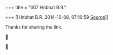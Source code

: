 +++
title = "007 Hnbhat B.R."

+++
[[Hnbhat B.R.	2014-10-08, 07:10:59 [Source](https://groups.google.com/g/samskrita/c/uRIOGhz0mx4)]]



Thanks for sharing the link.  






